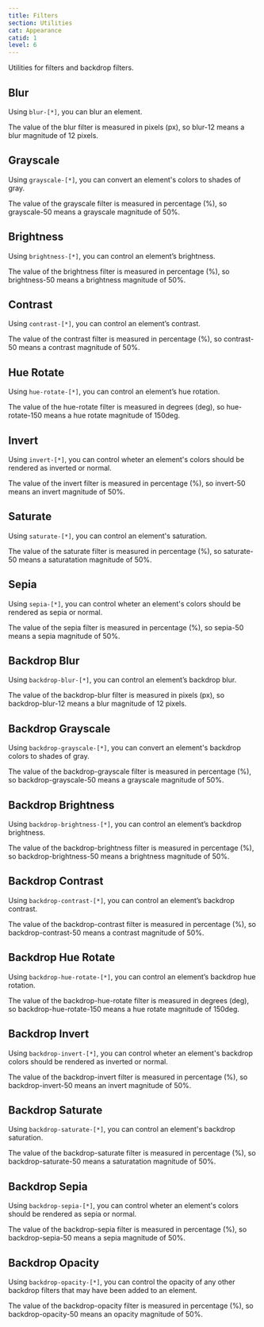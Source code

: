 ```yaml
---
title: Filters
section: Utilities
cat: Appearance
catid: 1
level: 6
---
```


Utilities for filters and backdrop filters.

## Blur

Using `blur-[*]`, you can blur an element.

<utldemo utl="blur" class="overflow-hidden" :items="['1','5','15','40']" active="1">
    <div class="target-demo w-40 max-w-full h-40 bg-img-/img/docs/kite-l.png bg-r-no-repeat bg-p-center bg-s-cover rounded-md"></div>
</utldemo>

<s-box color="green:-2">
  <span>
    The value of the blur filter is measured in pixels (px), so blur-12 means a blur magnitude of 12 pixels.
  </span>
</s-box>

## Grayscale

Using `grayscale-[*]`, you can convert an element's colors to shades of gray.

<utldemo utl="grayscale" class="overflow-hidden" :items="['100','75','50','25','0']" active="100">
    <div class="target-demo w-40 max-w-full h-40 bg-img-/img/docs/kite-l.png bg-r-no-repeat bg-p-center bg-s-cover rounded-md"></div>
</utldemo>

<s-box color="green:-2">
  <span>
    The value of the grayscale filter is measured in percentage (%), so grayscale-50 means a grayscale magnitude of 50%.
  </span>
</s-box>

## Brightness

Using `brightness-[*]`, you can control an element’s brightness.

<utldemo utl="brightness" class="overflow-hidden" :items="['50','100','150','200']" active="50">
    <div class="target-demo w-40 max-w-full h-40 bg-img-/img/docs/kite-l.png bg-r-no-repeat bg-p-center bg-s-cover rounded-md"></div>
</utldemo>

<s-box color="green:-2">
  <span>
    The value of the brightness filter is measured in percentage (%), so brightness-50 means a brightness magnitude of 50%.
  </span>
</s-box>

## Contrast

Using `contrast-[*]`, you can control an element’s contrast.

<utldemo utl="contrast" class="overflow-hidden" :items="['50','100','150','200']" active="50">
    <div class="target-demo w-40 max-w-full h-40 bg-img-/img/docs/kite-l.png bg-r-no-repeat bg-p-center bg-s-cover rounded-md"></div>
</utldemo>

<s-box color="green:-2">
  <span>
    The value of the contrast filter is measured in percentage (%), so contrast-50 means a contrast magnitude of 50%.
  </span>
</s-box>

## Hue Rotate

Using `hue-rotate-[*]`, you can control an element’s hue rotation.

<utldemo utl="hue-rotate" class="overflow-hidden" :items="['20','90','150','-30']" active="20">
    <div class="target-demo w-40 max-w-full h-40 bg-img-/img/docs/kite-l.png bg-r-no-repeat bg-p-center bg-s-cover rounded-md"></div>
</utldemo>

<s-box color="green:-2">
  <span>
    The value of the hue-rotate filter is measured in degrees (deg), so hue-rotate-150 means a hue rotate magnitude of 150deg.
  </span>
</s-box>

## Invert

Using `invert-[*]`, you can control wheter an element's colors should be rendered as inverted or normal.

<utldemo utl="invert" class="overflow-hidden" :items="['25','75','100']" active="25">
    <div class="target-demo w-40 max-w-full h-40 bg-img-/img/docs/kite-l.png bg-r-no-repeat bg-p-center bg-s-cover rounded-md"></div>
</utldemo>

<s-box color="green:-2">
  <span>
    The value of the invert filter is measured in percentage (%), so invert-50 means an invert magnitude of 50%.
  </span>
</s-box>

## Saturate

Using `saturate-[*]`, you can control an element's saturation.

<utldemo utl="saturate" class="overflow-hidden" :items="['0','50','100','200']" active="0">
    <div class="target-demo w-40 max-w-full h-40 bg-img-/img/docs/kite-l.png bg-r-no-repeat bg-p-center bg-s-cover rounded-md"></div>
</utldemo>

<s-box color="green:-2">
  <span>
    The value of the saturate filter is measured in percentage (%), so saturate-50 means a saturatation magnitude of 50%.
  </span>
</s-box>

## Sepia

Using `sepia-[*]`, you can control wheter an element's colors should be rendered as sepia or normal.

<utldemo utl="sepia" class="overflow-hidden" :items="['0','50','75','100']" active="0">
    <div class="target-demo w-40 max-w-full h-40 bg-img-/img/docs/kite-l.png bg-r-no-repeat bg-p-center bg-s-cover rounded-md"></div>
</utldemo>

<s-box color="green:-2">
  <span>
    The value of the sepia filter is measured in percentage (%), so sepia-50 means a sepia magnitude of 50%.
  </span>
</s-box>

## Backdrop Blur

Using `backdrop-blur-[*]`, you can control an element’s backdrop blur.

<utldemo utl="backdrop-blur" class="overflow-hidden" :items="['1','5','15','40']" active="1">
    <div class="d-flex a-items-center j-content-center w-40 max-w-full h-40 bg-img-/img/docs/kite-l.png bg-r-no-repeat bg-p-center bg-s-cover rounded-md">
      <div class="target-demo w-70% h-70% bg-c-black[30] rounded-md"></div>
    </div>
</utldemo>

<s-box color="green:-2">
  <span>
    The value of the backdrop-blur filter is measured in pixels (px), so backdrop-blur-12 means a blur magnitude of 12 pixels.
  </span>
</s-box>

## Backdrop Grayscale

Using `backdrop-grayscale-[*]`, you can convert an element's backdrop colors to shades of gray.

<utldemo utl="backdrop-grayscale" class="overflow-hidden" :items="['100','75','50','25','0']" active="100">
    <div class="d-flex a-items-center j-content-center w-40 max-w-full h-40 bg-img-/img/docs/kite-l.png bg-r-no-repeat bg-p-center bg-s-cover rounded-md">
      <div class="target-demo w-70% h-70% bg-c-black[30] rounded-md"></div>
    </div>
</utldemo>

<s-box color="green:-2">
  <span>
    The value of the backdrop-grayscale filter is measured in percentage (%), so backdrop-grayscale-50 means a grayscale magnitude of 50%.
  </span>
</s-box>

## Backdrop Brightness

Using `backdrop-brightness-[*]`, you can control an element’s backdrop brightness.

<utldemo utl="backdrop-brightness" class="overflow-hidden" :items="['50','100','150','200']" active="50">
    <div class="d-flex a-items-center j-content-center w-40 max-w-full h-40 bg-img-/img/docs/kite-l.png bg-r-no-repeat bg-p-center bg-s-cover rounded-md">
      <div class="target-demo w-70% h-70% bg-c-white[30] rounded-md"></div>
    </div>
</utldemo>

<s-box color="green:-2">
  <span>
    The value of the backdrop-brightness filter is measured in percentage (%), so backdrop-brightness-50 means a brightness magnitude of 50%.
  </span>
</s-box>

## Backdrop Contrast

Using `backdrop-contrast-[*]`, you can control an element’s backdrop contrast.

<utldemo utl="backdrop-contrast" class="overflow-hidden" :items="['50','100','150','200']" active="50">
    <div class="d-flex a-items-center j-content-center w-40 max-w-full h-40 bg-img-/img/docs/kite-l.png bg-r-no-repeat bg-p-center bg-s-cover rounded-md">
      <div class="target-demo w-70% h-70% bg-c-black[30] rounded-md"></div>
    </div>
</utldemo>

<s-box color="green:-2">
  <span>
    The value of the backdrop-contrast filter is measured in percentage (%), so backdrop-contrast-50 means a contrast magnitude of 50%.
  </span>
</s-box>

## Backdrop Hue Rotate

Using `backdrop-hue-rotate-[*]`, you can control an element’s backdrop hue rotation.

<utldemo utl="backdrop-hue-rotate" class="overflow-hidden" :items="['20','90','150','-30']" active="20">
    <div class="d-flex a-items-center j-content-center w-40 max-w-full h-40 bg-img-/img/docs/kite-l.png bg-r-no-repeat bg-p-center bg-s-cover rounded-md">
      <div class="target-demo w-70% h-70% bg-c-black[30] rounded-md"></div>
    </div>
</utldemo>

<s-box color="green:-2">
  <span>
    The value of the backdrop-hue-rotate filter is measured in degrees (deg), so backdrop-hue-rotate-150 means a hue rotate magnitude of 150deg.
  </span>
</s-box>

## Backdrop Invert

Using `backdrop-invert-[*]`, you can control wheter an element's backdrop colors should be rendered as inverted or normal.

<utldemo utl="backdrop-invert" class="overflow-hidden" :items="['25','75','100']" active="25">
    <div class="d-flex a-items-center j-content-center w-40 max-w-full h-40 bg-img-/img/docs/kite-l.png bg-r-no-repeat bg-p-center bg-s-cover rounded-md">
      <div class="target-demo w-70% h-70% bg-c-black[30] rounded-md"></div>
    </div>
</utldemo>

<s-box color="green:-2">
  <span>
    The value of the backdrop-invert filter is measured in percentage (%), so backdrop-invert-50 means an invert magnitude of 50%.
  </span>
</s-box>

## Backdrop Saturate

Using `backdrop-saturate-[*]`, you can control an element's backdrop saturation.

<utldemo utl="backdrop-saturate" class="overflow-hidden" :items="['0','50','100','200']" active="0">
    <div class="d-flex a-items-center j-content-center w-40 max-w-full h-40 bg-img-/img/docs/kite-l.png bg-r-no-repeat bg-p-center bg-s-cover rounded-md">
      <div class="target-demo w-70% h-70% bg-c-black[30] rounded-md"></div>
    </div>
</utldemo>

<s-box color="green:-2">
  <span>
    The value of the backdrop-saturate filter is measured in percentage (%), so backdrop-saturate-50 means a saturatation magnitude of 50%.
  </span>
</s-box>

## Backdrop Sepia

Using `backdrop-sepia-[*]`, you can control wheter an element's colors should be rendered as sepia or normal.

<utldemo utl="backdrop-sepia" class="overflow-hidden" :items="['0','50','75','100']" active="0">
    <div class="d-flex a-items-center j-content-center w-40 max-w-full h-40 bg-img-/img/docs/kite-l.png bg-r-no-repeat bg-p-center bg-s-cover rounded-md">
      <div class="target-demo w-70% h-70% bg-c-black[30] rounded-md"></div>
    </div>
</utldemo>

<s-box color="green:-2">
  <span>
    The value of the backdrop-sepia filter is measured in percentage (%), so backdrop-sepia-50 means a sepia magnitude of 50%.
  </span>
</s-box>

## Backdrop Opacity

Using `backdrop-opacity-[*]`, you can control the opacity of any other backdrop filters that may have been added to an element.

<utldemo utl="backdrop-opacity" class="overflow-hidden" :items="['20','60','90']" active="20">
    <div class="d-flex a-items-center j-content-center w-40 max-w-full h-40 bg-img-/img/docs/kite-l.png bg-r-no-repeat bg-p-center bg-s-cover rounded-md">
      <div class="target-demo w-70% h-70% bg-c-black[30] rounded-md backdrop-invert-100"></div>
    </div>
</utldemo>

<s-box color="green:-2">
  <span>
    The value of the backdrop-opacity filter is measured in percentage (%), so backdrop-opacity-50 means an opacity magnitude of 50%.
  </span>
</s-box>
